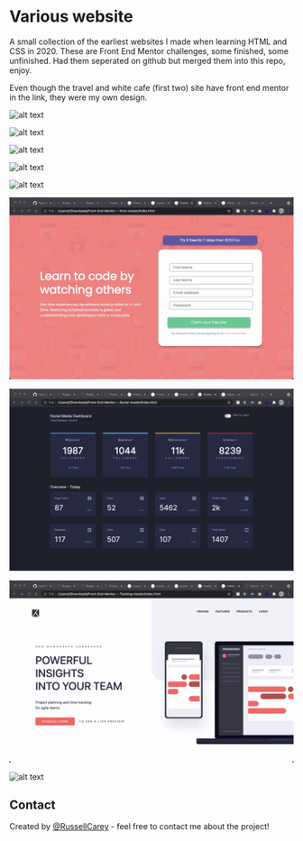 # Various website
A small collection of the earliest websites I made when learning HTML and CSS in 2020. These are Front End Mentor challenges, some finished, some unfinished.
Had them seperated on github but merged them into this repo, enjoy.

Even though the travel and white cafe (first two) site have front end mentor in the link, they were my own design.

![alt text](https://github.com/RussellCarey/Various-early/blob/master/gifs/8.gif)

![alt text](https://github.com/RussellCarey/Various-early/blob/master/gifs/1.gif)

![alt text](https://github.com/RussellCarey/Various-early/blob/master/gifs/2.gif)

![alt text](https://github.com/RussellCarey/Various-early/blob/master/gifs/3.gif)

![alt text](https://github.com/RussellCarey/Various-early/blob/master/gifs/4.gif)

![alt text](https://github.com/RussellCarey/Various-early/blob/master/gifs/5.gif)

![alt text](https://github.com/RussellCarey/Various-early/blob/master/gifs/6.gif)

![alt text](https://github.com/RussellCarey/Various-early/blob/master/gifs/7.gif)



![alt text](https://github.com/RussellCarey/Various-early/blob/master/gifs/9.gif)


## Contact
Created by [@RussellCarey](https://twitter.com/russellcareyy) - feel free to contact me about the project!
